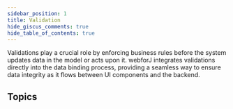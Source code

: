 ```yaml
---
sidebar_position: 1
title: Validation
hide_giscus_comments: true
hide_table_of_contents: true
---
```


<Head>
  <style>{`
  .container {
    max-width: 65em !important;
  }
  `}</style>
</Head>

Validations play a crucial role by enforcing business rules before the system updates data in the model or acts upon it. webforJ integrates validations directly into the data binding process, providing a seamless way to ensure data integrity as it flows between UI components and the backend.

## Topics

<DocCardList className="topics-section" />